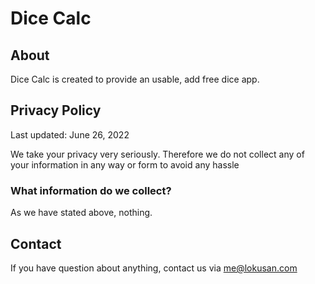 # Dice Calc

## About

Dice Calc is created to provide an usable, add free dice app.

## Privacy Policy
Last updated: June 26, 2022

We take your privacy very seriously. Therefore we do not collect any of your information in any way or form to avoid any hassle

### What information do we collect?

As we have stated above, nothing.


## Contact
If you have question about anything, contact us via [me@lokusan.com](mailto:me@lokusan.com) 
